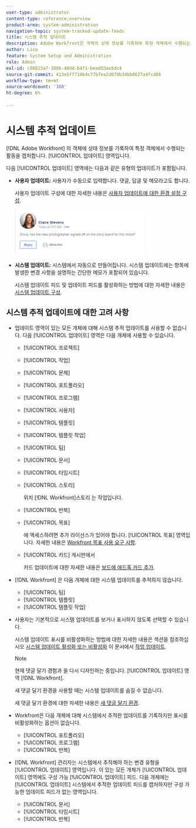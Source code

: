 ```yaml
---
user-type: administrator
content-type: reference;overview
product-area: system-administration
navigation-topic: system-tracked-update-feeds
title: 시스템 추적 업데이트
description: Adobe Workfront은 객체의 상태 정보를 기록하여 특정 객체에서 수행되는 활동을 캡처합니다 [!UICONTROL 업데이트] 영역입니다.
author: Lisa
feature: System Setup and Administration
role: Admin
exl-id: c88823a7-100b-40dd-b4f1-bead53ae5dc4
source-git-commit: 413e5ff710b4c77b7ea2d870b34bb0627a4fcd86
workflow-type: tm+mt
source-wordcount: '360'
ht-degree: 6%

---
```


# 시스템 추적 업데이트

[!DNL Adobe Workfront] 의 객체에 상태 정보를 기록하여 특정 객체에서 수행되는 활동을 캡처합니다. [!UICONTROL 업데이트] 영역입니다.

다음 [!UICONTROL 업데이트] 영역에는 다음과 같은 유형의 업데이트가 포함됩니다.

* **사용자 업데이트:** 사용자가 수동으로 입력합니다. 댓글, 답글 및 메모라고도 합니다.

  사용자 업데이트 구성에 대한 자세한 내용은 [사용자 업데이트에 대한 환경 설정 구성](../../../administration-and-setup/set-up-workfront/system-tracked-update-feeds/configure-preferences-user-updates.md).

  ![](assets/updates-qs-350x125.png)

* **시스템 업데이트:** 시스템에서 자동으로 만들어집니다. 시스템 업데이트에는 항목에 발생한 변경 사항을 설명하는 간단한 메모가 포함되어 있습니다.

  시스템 업데이트 피드 및 업데이트 피드를 활성화하는 방법에 대한 자세한 내용은 [시스템 업데이트 구성](../../../administration-and-setup/set-up-workfront/system-tracked-update-feeds/configure-system-updates.md).

  <!--
  DRAFTED IN FLARE:
  Timestamps for system updates are based on your operating system's timezone.
  
  -->

## 시스템 추적 업데이트에 대한 고려 사항

* 업데이트 영역이 있는 모든 개체에 대해 시스템 추적 업데이트를 사용할 수 없습니다. 다음 [!UICONTROL 업데이트] 영역은 다음 개체에 사용할 수 있습니다.

   * [!UICONTROL 프로젝트]
   * [!UICONTROL 작업]
   * [!UICONTROL 문제]
   * [!UICONTROL 포트폴리오]
   * [!UICONTROL 프로그램]
   * [!UICONTROL 사용자]
   * [!UICONTROL 템플릿]
   * [!UICONTROL 템플릿 작업]
   * [!UICONTROL 팀]
   * [!UICONTROL 문서]
   * [!UICONTROL 타임시트]
   * [!UICONTROL 스토리]

     위치 [!DNL Workfront]스토리 는 작업입니다.
   * [!UICONTROL 반복]
   * [!UICONTROL 목표]

     에 액세스하려면 추가 라이선스가 있어야 합니다. [!UICONTROL 목표] 영역입니다. 자세한 내용은 [Workfront 목표 사용 요구 사항](../../../workfront-goals/goal-management/access-needed-for-wf-goals.md).
   * [!UICONTROL 카드] 게시판에서

     카드 업데이트에 대한 자세한 내용은 [보드에 애드혹 카드 추가](../../../agile/get-started-with-boards/add-card-to-board.md).


* [!DNL Workfront] 은 다음 개체에 대한 시스템 업데이트를 추적하지 않습니다.

   * [!UICONTROL 팀]
   * [!UICONTROL 템플릿]
   * [!UICONTROL 템플릿 작업]

<!--hiding this bit because this is not true, at this time (August 2023). Users with a Work or Review license can see system updates by default as well.

Your [!DNL Workfront] license determines whether system updates display by default in the [!UICONTROL Updates] area of objects. [!DNL Workfront] users with a [!UICONTROL Plan] license have system updates displayed in the [!UICONTROL Updates] area by default. However, users can filter out system updates, as described in the [Enable or disable system updates](../../../workfront-basics/updating-work-items-and-viewing-updates/update-work.md#enable) section in [Update work](../../../workfront-basics/updating-work-items-and-viewing-updates/update-work.md). All other [!DNL Workfront] licenses filter system updates by default.
-->

* 사용자는 기본적으로 시스템 업데이트를 보거나 표시하지 않도록 선택할 수 있습니다.

  시스템 업데이트 표시를 비활성화하는 방법에 대한 자세한 내용은 섹션을 참조하십시오 [시스템 업데이트 활성화 또는 비활성화](../../../workfront-basics/updating-work-items-and-viewing-updates/update-work.md#enable) 이 문서에서 [작업 업데이트](../../../workfront-basics/updating-work-items-and-viewing-updates/update-work.md).

  >[!NOTE]
  >
  >현재 댓글 달기 경험과 을 다시 디자인하는 중입니다. [!UICONTROL 업데이트] 영역 [!DNL Workfront].
  >
  > 새 댓글 달기 환경을 사용할 때는 시스템 업데이트를 숨길 수 없습니다.
  > 
  >새 댓글 달기 환경에 대한 자세한 내용은 [새 댓글 달기 환경](../../../product-announcements/betas/new-commenting-experience-beta/unified-commenting-experience.md).

* Workfront은 다음 개체에 대해 시스템에서 추적한 업데이트를 기록하지만 표시를 비활성화하는 옵션이 없습니다.

   * [!UICONTROL 포트폴리오]
   * [!UICONTROL 프로그램]
   * [!UICONTROL 반복]

* [!DNL Workfront] 관리자는 시스템에서 추적해야 하는 변경 유형을 [!UICONTROL 업데이트] 영역입니다. 이 있는 모든 개체가 [!UICONTROL 업데이트] 영역에도 구성 가능 [!UICONTROL 업데이트] 피드. 다음 개체에는 [!UICONTROL 업데이트] 시스템에서 추적한 업데이트 피드를 캡처하지만 구성 가능한 업데이트 피드가 없는 영역입니다.

   * [!UICONTROL 문서]
   * [!UICONTROL 타임시트]
   * [!UICONTROL 반복]

